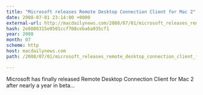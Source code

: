 ```yaml
---
title: "Microsoft releases Remote Desktop Connection Client for Mac 2"
date: 2008-07-01 23:14:00 +0000
external-url: http://macdailynews.com/2008/07/01/microsoft_releases_remote_desktop_connection_client_for_mac_2/
hash: 2e0808315e0501ccf708ceba6a935cf1
year: 2008
month: 07
scheme: http
host: macdailynews.com
path: /2008/07/01/microsoft_releases_remote_desktop_connection_client_for_mac_2/

---
```


Microsoft has finally released Remote Desktop Connection Client for Mac 2 after nearly a year in beta...
